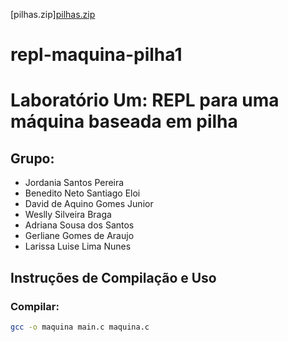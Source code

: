 [pilhas.zip][pilhas.zip](https://github.com/user-attachments/files/20692139/pilhas.zip)

# repl-maquina-pilha1

# Laboratório Um: REPL para uma máquina baseada em pilha

## Grupo:
- Jordania Santos Pereira  
- Benedito Neto Santiago Eloi  
- David de Aquino Gomes Junior  
- Weslly Silveira Braga  
- Adriana Sousa dos Santos  
- Gerliane Gomes de Araujo  
- Larissa Luise Lima Nunes  

## Instruções de Compilação e Uso

### Compilar:
```bash
gcc -o maquina main.c maquina.c
